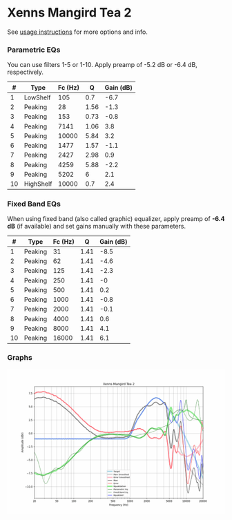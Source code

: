 # Xenns Mangird Tea 2
See [usage instructions](https://github.com/jaakkopasanen/AutoEq#usage) for more options and info.

### Parametric EQs
You can use filters 1-5 or 1-10. Apply preamp of -5.2 dB or -6.4 dB, respectively.

|   # | Type      |   Fc (Hz) |    Q |   Gain (dB) |
|-----|-----------|-----------|------|-------------|
|   1 | LowShelf  |       105 | 0.7  |        -6.7 |
|   2 | Peaking   |        28 | 1.56 |        -1.3 |
|   3 | Peaking   |       153 | 0.73 |        -0.8 |
|   4 | Peaking   |      7141 | 1.06 |         3.8 |
|   5 | Peaking   |     10000 | 5.84 |         3.2 |
|   6 | Peaking   |      1477 | 1.57 |        -1.1 |
|   7 | Peaking   |      2427 | 2.98 |         0.9 |
|   8 | Peaking   |      4259 | 5.88 |        -2.2 |
|   9 | Peaking   |      5202 | 6    |         2.1 |
|  10 | HighShelf |     10000 | 0.7  |         2.4 |

### Fixed Band EQs
When using fixed band (also called graphic) equalizer, apply preamp of **-6.4 dB** (if available) and set gains manually with these parameters.

|   # | Type    |   Fc (Hz) |    Q |   Gain (dB) |
|-----|---------|-----------|------|-------------|
|   1 | Peaking |        31 | 1.41 |        -8.5 |
|   2 | Peaking |        62 | 1.41 |        -4.6 |
|   3 | Peaking |       125 | 1.41 |        -2.3 |
|   4 | Peaking |       250 | 1.41 |        -0   |
|   5 | Peaking |       500 | 1.41 |         0.2 |
|   6 | Peaking |      1000 | 1.41 |        -0.8 |
|   7 | Peaking |      2000 | 1.41 |        -0.1 |
|   8 | Peaking |      4000 | 1.41 |         0.6 |
|   9 | Peaking |      8000 | 1.41 |         4.1 |
|  10 | Peaking |     16000 | 1.41 |         6.1 |

### Graphs
![](./Xenns%20Mangird%20Tea%202.png)
